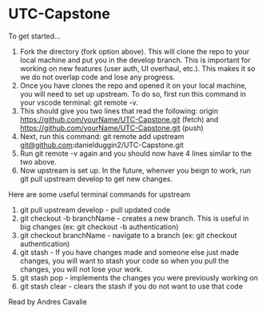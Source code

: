# UTC-Capstone

To get started...
1. Fork the directory (fork option above). This will clone the repo to your local machine and put you in the develop branch. This is important for working on new features (user auth, UI overhaul, etc.). This makes it so we do not overlap code and lose any progress.
2. Once you have clones the repo and opened it on your local machine, you will need to set up upstream. To do so, first run this command in your vscode terminal: git remote -v.
3. This should give you two lines that read the following: origin  https://github.com/yourName/UTC-Capstone.git (fetch) and https://github.com/yourName/UTC-Capstone.git (push)
4. Next, run this command: git remote add upstream git@github.com:danielduggin2/UTC-Capstone.git
5. Run git remote -v again and you should now have 4 lines similar to the two above.
6. Now upstream is set up. In the future, whenver you beign to work, run git pull upstream develop to get new changes.

Here are some useful terminal commands for upstream
1. git pull upstream develop - pull updated code
2. git checkout -b branchName - creates a new branch. This is useful in big changes (ex: git checkout -b authentication)
3. git checkout branchName - navigate to a branch (ex: git checkout authentication)
4. git stash - If you have changes made and someone else just made changes, you will want to stash your code so when you pull the changes, you will not lose your work. 
5. git stash pop - implements the changes you were previously working on
6. git stash clear - clears the stash if you do not want to use that code

Read by Andres Cavalie